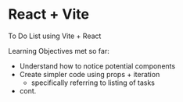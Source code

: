 # React + Vite

To Do List using Vite + React

Learning Objectives met so far:
- Understand how to notice potential components
- Create simpler code using props + iteration
    - specifically referring to listing of tasks
- cont.
